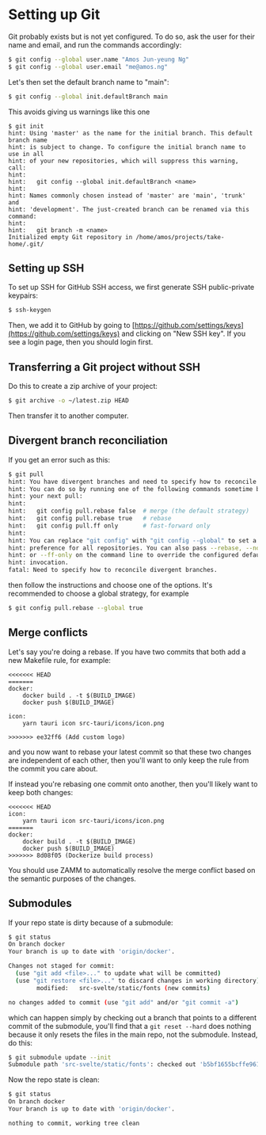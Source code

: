 # Setting up Git

Git probably exists but is not yet configured. To do so, ask the user for their name and email, and run the commands accordingly:

```bash
$ git config --global user.name "Amos Jun-yeung Ng"
$ git config --global user.email "me@amos.ng"
```

Let's then set the default branch name to "main":

```bash
$ git config --global init.defaultBranch main
```

This avoids giving us warnings like this one

```
$ git init
hint: Using 'master' as the name for the initial branch. This default branch name
hint: is subject to change. To configure the initial branch name to use in all
hint: of your new repositories, which will suppress this warning, call:
hint: 
hint:   git config --global init.defaultBranch <name>
hint: 
hint: Names commonly chosen instead of 'master' are 'main', 'trunk' and
hint: 'development'. The just-created branch can be renamed via this command:
hint: 
hint:   git branch -m <name>
Initialized empty Git repository in /home/amos/projects/take-home/.git/
```

## Setting up SSH

To set up SSH for GitHub SSH access, we first generate SSH public-private keypairs:

```bash
$ ssh-keygen
```

Then, we add it to GitHub by going to [https://github.com/settings/keys](https://github.com/settings/keys) and clicking on "New SSH key". If you see a login page, then you should login first.

## Transferring a Git project without SSH

Do this to create a zip archive of your project:

```bash
$ git archive -o ~/latest.zip HEAD
```

Then transfer it to another computer.

## Divergent branch reconciliation

If you get an error such as this:

```bash
$ git pull 
hint: You have divergent branches and need to specify how to reconcile them.
hint: You can do so by running one of the following commands sometime before
hint: your next pull:
hint: 
hint:   git config pull.rebase false  # merge (the default strategy)
hint:   git config pull.rebase true   # rebase
hint:   git config pull.ff only       # fast-forward only
hint: 
hint: You can replace "git config" with "git config --global" to set a default
hint: preference for all repositories. You can also pass --rebase, --no-rebase,
hint: or --ff-only on the command line to override the configured default per
hint: invocation.
fatal: Need to specify how to reconcile divergent branches.
```

then follow the instructions and choose one of the options. It's recommended to choose a global strategy, for example

```bash
$ git config pull.rebase --global true
```

## Merge conflicts

Let's say you're doing a rebase. If you have two commits that both add a new Makefile rule, for example:

```
<<<<<<< HEAD
=======
docker:
	docker build . -t $(BUILD_IMAGE)
	docker push $(BUILD_IMAGE)

icon:
	yarn tauri icon src-tauri/icons/icon.png

>>>>>>> ee32ff6 (Add custom logo)
```

and you now want to rebase your latest commit so that these two changes are independent of each other, then you'll want to only keep the rule from the commit you care about.

If instead you're rebasing one commit onto another, then you'll likely want to keep both changes:

```
<<<<<<< HEAD
icon:
	yarn tauri icon src-tauri/icons/icon.png
=======
docker:
	docker build . -t $(BUILD_IMAGE)
	docker push $(BUILD_IMAGE)
>>>>>>> 8d08f05 (Dockerize build process)
```

You should use ZAMM to automatically resolve the merge conflict based on the semantic purposes of the changes.

## Submodules

If your repo state is dirty because of a submodule:

```bash
$ git status
On branch docker
Your branch is up to date with 'origin/docker'.

Changes not staged for commit:
  (use "git add <file>..." to update what will be committed)
  (use "git restore <file>..." to discard changes in working directory)
        modified:   src-svelte/static/fonts (new commits)

no changes added to commit (use "git add" and/or "git commit -a")
```

which can happen simply by checking out a branch that points to a different commit of the submodule, you'll find that a `git reset --hard` does nothing because it only resets the files in the main repo, not the submodule. Instead, do this:

```bash
$ git submodule update --init
Submodule path 'src-svelte/static/fonts': checked out 'b5bf1655bcffe96126fb99c41e09b4d51e873fa3'
```

Now the repo state is clean:

```bash
$ git status
On branch docker
Your branch is up to date with 'origin/docker'.

nothing to commit, working tree clean
```
